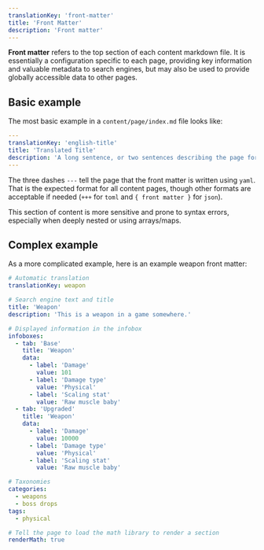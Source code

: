 ```yaml
---
translationKey: 'front-matter'
title: 'Front Matter'
description: 'Front matter'
---
```


**Front matter** refers to the top section of each content markdown file. It is essentially a configuration specific to each page, providing key information and valuable metadata to search engines, but may also be used to provide globally accessible data to other pages.

## Basic example
The most basic example in a `content/page/index.md` file looks like:
```yaml
---
translationKey: 'english-title'
title: 'Translated Title'
description: 'A long sentence, or two sentences describing the page for SEO text'
---
```

The three dashes `---` tell the page that the front matter is written using `yaml`. That is the expected format for all content pages, though other formats are acceptable if needed (`+++` for `toml` and `{ front matter }` for `json`).

This section of content is more sensitive and prone to syntax errors, especially when deeply nested or using arrays/maps.

## Complex example
As a more complicated example, here is an example weapon front matter:
```yaml
# Automatic translation
translationKey: weapon

# Search engine text and title
title: 'Weapon'
description: 'This is a weapon in a game somewhere.'

# Displayed information in the infobox
infoboxes:
  - tab: 'Base'
    title: 'Weapon'
    data:
      - label: 'Damage'
        value: 101
      - label: 'Damage type'
        value: 'Physical'
      - label: 'Scaling stat'
        value: 'Raw muscle baby'
  - tab: 'Upgraded'
    title: 'Weapon'
    data:
      - label: 'Damage'
        value: 10000
      - label: 'Damage type'
        value: 'Physical'
      - label: 'Scaling stat'
        value: 'Raw muscle baby'

# Taxonomies
categories:
  - weapons
  - boss drops
tags:
  - physical

# Tell the page to load the math library to render a section
renderMath: true
```